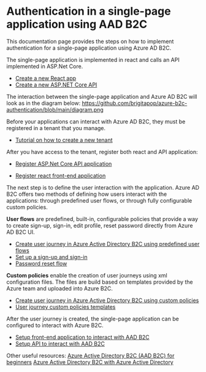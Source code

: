 # Authentication in a single-page application using AAD B2C

This documentation page provides the steps on how to implement authentication for a single-page application using Azure AD B2C. 

The single-page application is implemented in react and calls an API implemented in ASP.Net Core. 
- [Create a new React app](https://reactjs.org/docs/create-a-new-react-app.html)
- [Create a new ASP.NET Core API](https://docs.microsoft.com/en-us/aspnet/core/tutorials/first-web-api?view=aspnetcore-5.0&tabs=visual-studio)


The interaction between the single-page application and Azure AD B2C will look as in the diagram below: 
https://github.com/brigitapop/azure-b2c-authentication/blob/main/diagram.png


Before your applications can interact with Azure AD B2C, they must be registered in a tenant that you manage.

- [Tutorial on how to create a new tenant](https://docs.microsoft.com/en-us/azure/active-directory-b2c/tutorial-create-tenant)

After you have access to the tenant, register both react and API application: 

- [Register ASP.Net Core API application](https://tfs17.evozon.com/tfs/DotNetDocumentation/DotNetDocumentation/_wiki/wikis/DotNetDocumentation.wiki/22/Register-API-application)

- [Register react front-end application](https://tfs17.evozon.com/tfs/DotNetDocumentation/DotNetDocumentation/_wiki/wikis/DotNetDocumentation.wiki/21/Register-react-single-page-application)


The next step is to define the user interaction with the application. Azure AD B2C offers two methods of defining how users interact with the applications: through predefined user flows, or through fully configurable custom policies.

 **User flows** are predefined, built-in, configurable policies that provide a way to create sign-up, sign-in, edit profile, reset password directly from Azure AD B2C UI.
 - [Create user journey in Azure Active Directory B2C using predefined user flows](https://docs.microsoft.com/en-us/azure/active-directory-b2c/tutorial-create-user-flows?pivots=b2c-user-flow)
 - [Set up a sign-up and sign-in](https://docs.microsoft.com/en-us/azure/active-directory-b2c/add-sign-up-and-sign-in-policy?pivots=b2c-user-flow)
 - [Password reset flow](https://docs.microsoft.com/en-us/azure/active-directory-b2c/add-password-reset-policy?pivots=b2c-user-flow)

 **Custom policies** enable the creation of user journeys using xml configuration files. The files are build based on templates provided by the Azure team and uploaded into Azure B2C.

- [Create user journey in Azure Active Directory B2C using custom policies](https://docs.microsoft.com/en-us/azure/active-directory-b2c/tutorial-create-user-flows?pivots=b2c-custom-policy)
- [User journey custom policies templates](https://github.com/Azure-Samples/active-directory-b2c-custom-policy-starterpack) 


After the user journey is created, the single-page application can be configured to interact with Azure B2C. 

- [Setup front-end application to interact with AAD B2C](https://tfs17.evozon.com/tfs/DotNetDocumentation/DotNetDocumentation/_wiki/wikis/DotNetDocumentation.wiki/23/Setup-front-end-application-to-interact-with-AAD-B2C)
- [Setup API to interact with AAD B2C](/DotNetDocumentation/Security/Authentication/Authentication-in-a-single%2Dpage-application-using-AAD-B2C/Setup-API-to-interact-with-AAD-B2C)



Other useful resources: 
[Azure Active Directory B2C (AAD B2C) for beginners](https://www.youtube.com/watch?v=M23P7tj_bXA)
[Azure Active Directory B2C with Azure Active Directory](https://www.youtube.com/watch?v=6H3iOIWaSzM)
